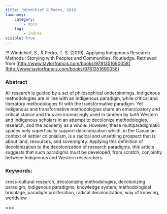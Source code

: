 ```yaml
---
title: 'Windchief & Pedro, 2019'
taxonomy:
    category:
        - docs
    tag:
        - indres
visible: true
---
```


!!! Windchief, S., & Pedro, T. S. (2019). Applying Indigenous Research Methods : Storying with Peoples and Communities. Routledge. Retrieved from [http://www.taylorfrancis.com/books/9781351690058](http://www.taylorfrancis.com/books/9781351690058)

### Abstract

All research is guided by a set of philosophical underpinnings. Indigenous methodologies are in line with an Indigenous paradigm, while critical and liberatory methodologies fit with the transformative paradigm. Yet Indigenous and transformative methodologies share an emancipatory and critical stance and thus are increasingly used in tandem by both Western and Indigenous scholars in an attempt to decolonize methodologies, research, and the academy as a whole. However, these multiparadigmatic spaces only superficially support decolonization which, in the Canadian context of settler colonialism, is a radical and unsettling prospect that is about land, resources, and sovereignty. Applying this definition of decolonization to the decolonization of research paradigms, this article suggests that such paradigms must be developed, from scratch, conjointly between Indigenous and Western researchers.
### Keywords:
cross-cultural research, decolonizing methodologies, decolonizing paradigm, Indigenous paradigms, knowledge system, methodological bricolage, paradigm proliferation, radical decolonization, way of knowing, worldview

===
